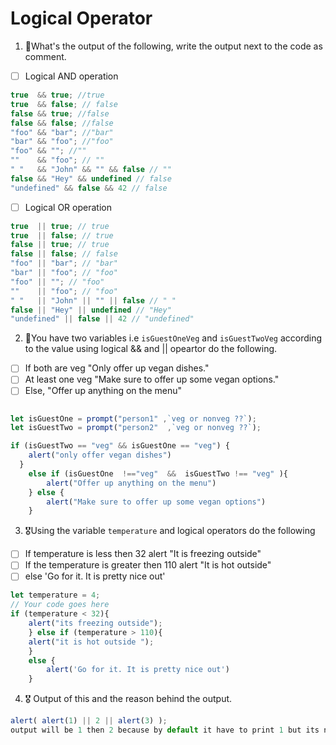 # Logical Operator

1. 🥇What's the output of the following, write the output next to the code as comment.

* [ ] Logical AND operation

```js
true  && true; //true
true  && false; // false 
false && true; //false 
false && false; //false 
"foo" && "bar"; //"bar"
"bar" && "foo"; //"foo"
"foo" && ""; //""
""    && "foo"; // ""
" "   && "John" && "" && false // ""
false && "Hey" && undefined // false 
"undefined" && false && 42 // false 
```

* [ ] Logical OR operation
```js
true  || true; // true 
true  || false; // true 
false || true; // true 
false || false; // false 
"foo" || "bar"; // "bar"
"bar" || "foo"; // "foo"
"foo" || ""; // "foo"
""    || "foo"; // "foo"
" "   || "John" || "" || false // " "
false || "Hey" || undefined // "Hey"
"undefined" || false || 42 // "undefined"
```

2. 🥈You have two variables i.e `isGuestOneVeg` and  `isGuestTwoVeg` according to the value using logical && and || opeartor do the following.

* [ ] If both are veg "Only offer up vegan dishes."
* [ ] At least one veg  "Make sure to offer up some vegan options."
* [ ] Else, "Offer up anything on the menu"

```js

let isGuestOne = prompt("person1" ,`veg or nonveg ??`);
let isGuestTwo = prompt("person2"  ,`veg or nonveg ??`);

if (isGuestTwo == "veg" && isGuestOne == "veg") {
	alert("only offer vegan dishes")
  }
	else if (isGuestOne  !=="veg"  &&  isGuestTwo !== "veg" ){
		alert("Offer up anything on the menu")
	} else {
		alert("Make sure to offer up some vegan options")
	}

```

3. 🎖Using the variable `temperature` and logical operators do the following
* [ ] If temperature is less then 32 alert "It is freezing outside"
* [ ] If the temperature is greater then 110 alert "It is hot outside"
* [ ] else 'Go for it. It is pretty nice out'
```js
let temperature = 4;
// Your code goes here
if (temperature < 32){
	alert("its freezing outside");
	} else if (temperature > 110){
	alert("it is hot outside ");
	}
	else {
		alert('Go for it. It is pretty nice out')
	}


```

4. 🎖 Output of this and the reason behind the output.
```js
alert( alert(1) || 2 || alert(3) );
output will be 1 then 2 because by default it have to print 1 but its not defined so it will movie forward and look for truthy value so it 2 next to it which is truthy.
```